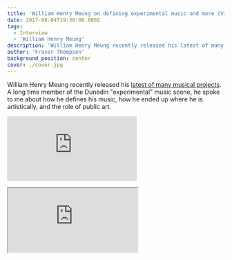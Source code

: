 ```yaml
---
title: 'William Henry Meung on defining experimental music and more (Video)'
date: 2017-08-04T19:30:00.000Z
tags:
  - Interview
  - 'William Henry Meung'
description: 'William Henry Meung recently released his latest of many experimental music releases. He spoke to me about how he defines his music, how he ended up where he is artistically, and the role of public art.'
author: 'Fraser Thompson'
background_position: center
cover: ./cover.jpg
---
```


William Henry Meung recently released his [latest of many musical projects](https://williamhenrymeung2.bandcamp.com/album/rotten-rainbows-side-x-devour-the-hands-side-y-spit-out-the-leaves-side-z-bonus-live-recording-at-the-auricle-sonic-arts-gallery). A long time member of the Dunedin "experimental" music scene, he spoke to me about how he defines his music, how he ended up where he is artistically, and the role of public art.

<div className="youtubeEmbed">
  <iframe src="https://www.youtube.com/embed/F8DrsGOgI_A/?autoplay=0&amp;autohide=1&amp;vq=hd720&amp;start=" frameBorder="0" allowFullscreen="yes"></iframe>
</div>

<p>
<iframe style={{border: 0, width: "100%", height: "120px"}} src="https://bandcamp.com/EmbeddedPlayer/album=1632500204/size=large/bgcol=ffffff/linkcol=0687f5/tracklist=false/artwork=small/transparent=true/" seamless><a href="http://williamhenrymeung2.bandcamp.com/album/rotten-rainbows-side-x-devour-the-hands-side-y-spit-out-the-leaves-side-z-bonus-live-recording-at-the-auricle-sonic-arts-gallery">Rotten Rainbows. side X: Devour the hands. side Y: Spit out the leaves. side Z: Bonus live recording at The Auricle Sonic Arts Gallery. by William Henry Meung</a></iframe>
</p>
